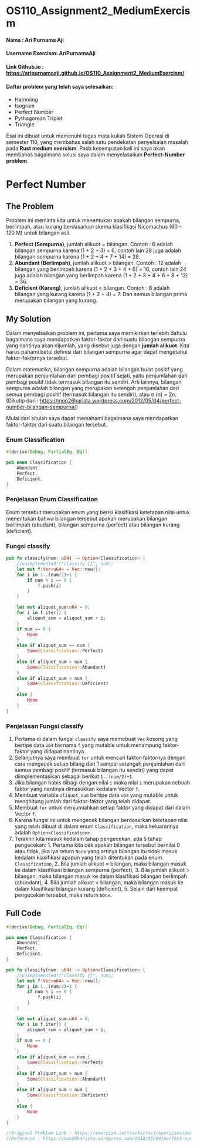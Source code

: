 # OS110_Assignment2_MediumExercism

#### Nama             : Ari Purnama Aji
#### Username Exercism: AriPurnamaAji
#### Link Github.io   : https://aripurnamaaji.github.io/OS110_Assignment2_MediumExercism/

#### Daftar problem yang telah saya selesaikan:
- Hamming
- Isogram
- Perfect Number
- Pythagorean Triplet
- Triangle

Esai ini dibuat untuk memenuhi tugas mata kuliah Sistem Operasi di semester 110, yang membahas salah satu pendekatan penyelsaian masalah pada **Rust medium exercism**. Pada kesempatan kali ini saya akan membahas bagaimana solusi saya dalam menyelasaikan **Perfect-Number problem**.

# Perfect Number
## The Problem
Problem ini meminta kita untuk menentukan apakah bilangan sempurna, berlimpah, atau kurang berdasarkan skema klasifikasi Nicomachus (60 - 120 M) untuk bilangan asli.
1. **Perfect (Sempurna)**, jumlah alikuot = bilangan. Contoh : 6 adalah bilangan sempurna karena (1 + 2 + 3) = 6, contoh lain 28 juga adalah bilangan sempurna karena (1 + 2 + 4 + 7 + 14) = 28.
2. **Abundant (Berlimpah)**, jumlah alikuot > bilangan. Contoh : 12 adalah bilangan yang berlimpah karena (1 + 2 + 3 + 4 + 6) = 16,
contoh lain 24 juga adalah bilangan yang berlimpah karena (1 + 2 + 3 + 4 + 6 + 8 + 12) = 36.
3. **Deficient (Kurang)**, jumlah alikuot < bilangan. Contoh : 8 adalah bilangan yang kurang karena (1 + 2 + 4) = 7. Dan semua bilangan prima merupakan bilangan yang kurang.

## My Solution
Dalam menyelsaikan problem ini, pertama saya memikirkan terlebih dahulu bagaimana saya mendapatkan faktor-faktor dari suatu bilangan sempurna yang nantinya akan dijumlah, yang disebut juga dengan **jumlah alikuot**. Kita harus pahami betul definisi dari bilangan sempurna agar dapat mengetahui faktor-faktornya tersebut.

Dalam matematika, bilangan  sempurna adalah bilangan bulat positif yang merupakan penjumlahan dari pembagi positif sejati, yaitu penjumlahan dari pembagi positif tidak termasuk bilangan itu sendiri. Arti lainnya, bilangan sempurna adalah bilangan yang merupakan setengah penjumlahan dari semua pembagi positif (termasuk bilangan itu sendiri), atau σ (n) = 2n. (Dikutip dari : https://mon26harista.wordpress.com/2012/05/04/perfect-number-bilangan-sempurna/)

Mulai dari situlah saya dapat memahami bagaimana saya mendapatkan faktor-faktor dari suatu bilangan tersebut. 

### Enum Classification
```rust
#[derive(Debug, PartialEq, Eq)]

pub enum Classification {
    Abundant,
    Perfect,
    Deficient,
}
```

### Penjelasan Enum Classification
Enum tersebut merupakan enum yang berisi klasifikasi ketetapan nilai untuk menentukan bahwa bilangan tersebut apakah merupakan bilangan berlimpah (abudant), bilangan sempurna (perfect) atau bilangan kurang (deficient).

### Fungsi classify
```rust
pub fn classify(num: u64) -> Option<Classification> {
    //unimplemented!("classify {}", num);
    let mut f:Vec<u64> = Vec::new();
    for i in 1..(num/2)+1 {
        if num % i == 0 {
            f.push(i)
        }
    }

    let mut aliquot_sum:u64 = 0;
    for i in f.iter() {
        aliquot_sum = aliquot_sum + i;
    }
    if num == 0 {
        None
    }
    else if aliquot_sum == num {
        Some(Classification::Perfect)
    }
    else if aliquot_sum > num {
        Some(Classification::Abundant)
    }
    else if aliquot_sum < num {
        Some(Classification::Deficient)
    }
    else {
        None
    }
}
```

### Penjelasan Fungsi classify
1. Pertama di dalam fungsi `classify` saya memebuat `Vec` kosong yang bertipe data `u64` bernama `f` yang mutable untuk menampung faktor-faktor yang didapat nantinya. 
2. Selanjutnya saya membuat `for` untuk mencari faktor-faktornya dengan cara mengecek setiap bilang dari 1 sampai setengah penjumlahan dari semua pembagi positif (termasuk bilangan itu sendiri) yang dapat diimplementasikan sebagai berikut `1..(num/2)+1`.
3. Jika bilangan habis dibagi dengan nilai `i` maka nilai `i` merupakan sebuah faktor yang nantinya dimasukkan kedalam Vector `f`.
4. Membuat variable `aliquot_sum` bertipe data `u64` yang mutable untuk menghitung jumlah dari faktor-faktor yang telah didapat.
5. Membuat `for` untuk menjumlahkan setiap faktor yang didapat dari dalam Vector `f`.
6. Karena fungsi ini untuk mengecek bilangan berdasarkan ketetapan nilai yang telah dibuat di dalam enum `Classification`, maka keluarannya adalah `Option<Classification>`.
7. Terakhir kita masuk kedalam tahap pengecekan, ada 5 tahap pengecekan: 1. Pertama kita cek apakah bilangan tersebut bernilai 0 atau tidak, jika iya return `None` yang artinya bilangan itu tidak masuk kedalam klasifikasi apapun yang telah ditentukan pada enum `Classification`, 2. Bila jumlah alikuot = bilangan, maka bilangan masuk ke dalam klasifikasi bilangan sempurna (perfect), 3. Bila jumlah alikuot > bilangan, maka bilangan masuk ke dalam klasifikasi bilangan berlimpah (abundant), 4. Bila jumlah alikuot < bilangan, maka bilangan masuk ke dalam klasifikasi bilangan kurang (deficient), 5. Selain dari keempat pengecekan tersebut, maka return `None`.

## Full Code
```rust
#[derive(Debug, PartialEq, Eq)]

pub enum Classification {
    Abundant,
    Perfect,
    Deficient,
}

pub fn classify(num: u64) -> Option<Classification> {
    //unimplemented!("classify {}", num);
    let mut f:Vec<u64> = Vec::new();
    for i in 1..(num/2)+1 {
        if num % i == 0 {
            f.push(i)
        }
    }

    let mut aliquot_sum:u64 = 0;
    for i in f.iter() {
        aliquot_sum = aliquot_sum + i;
    }
    if num == 0 {
        None
    }
    else if aliquot_sum == num {
        Some(Classification::Perfect)
    }
    else if aliquot_sum > num {
        Some(Classification::Abundant)
    }
    else if aliquot_sum < num {
        Some(Classification::Deficient)
    }
    else {
        None
    }
}

//Original Problem Link : https://exercism.io/tracks/rust/exercises/perfect-numbers/solutions/b68dd705d8a5493a93106b8689615616
//Reference : https://mon26harista.wordpress.com/2012/05/04/perfect-number-bilangan-sempurna/
```
